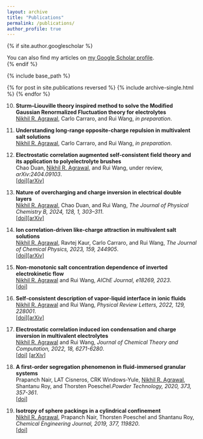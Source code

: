 ```yaml
---
layout: archive
title: "Publications"
permalink: /publications/
author_profile: true
---
```


{% if site.author.googlescholar %}
  <div class="wordwrap">You can also find my articles on <a href="{{site.author.googlescholar}}">my Google Scholar profile</a>.</div>
{% endif %}


{% include base_path %}

{% for post in site.publications reversed %}
  {% include archive-single.html %}
{% endfor %}

10. **Sturm–Liouville theory inspired method to solve the Modified Gaussian Renormalized Fluctuation theory for electrolytes** <br>
   <u>Nikhil R. Agrawal</u>, Carlo Carraro, and Rui Wang, *in preparation*.<br>

9. **Understanding long-range opposite-charge repulsion in multivalent salt solutions** <br> 
   <u>Nikhil R. Agrawal</u>, Carlo Carraro, and Rui Wang, *in preparation*.<br>

8. **Electrostatic correlation augmented self-consistent field theory and its application to polyelectrolyte brushes**<br>
   Chao Duan, <u>Nikhil R. Agrawal</u>, and Rui Wang, under review, *arXiv:2404.09103*.<br>
   [[doi]](https://arxiv.org/abs/2404.09103)[[arXiv]](https://arxiv.org/abs/2404.09103)

7. **Nature of overcharging and  charge inversion in electrical double layers**<br>
   <u>Nikhil R. Agrawal</u>, Chao Duan, and Rui Wang, *The Journal of Physical Chemistry B, 2024, 128, 1, 303–311*.<br>
[[doi]](https://doi.org/10.1021/acs.jpcb.3c04739)[[arXiv]](https://doi.org/10.48550/arXiv.2212.00141)


6. **Ion correlation-driven like-charge attraction in multivalent salt solutions** <br> 
   <u>Nikhil R. Agrawal</u>, Ravtej Kaur, Carlo Carraro, and Rui Wang, *The Journal of Chemical Physics, 2023, 159, 244905*.<br>
[[doi]](https://doi.org/10.1063/5.0181061)[[arXiv]](https://doi.org/10.48550/arXiv.2306.10137)


5. **Non-monotonic salt concentration dependence of inverted electrokinetic flow** <br>
   <u>Nikhil R. Agrawal</u> and Rui Wang, *AIChE Journal, e18269, 2023*.<br>
   [[doi]](https://doi.org/10.1002/aic.18269)
     

4. **Self-consistent description of vapor-liquid interface in ionic fluids**<br>
   <u>Nikhil R. Agrawal</u> and Rui Wang, *Physical Review Letters, 2022, 129, 228001*.<br>
   [[doi]](https://doi.org/10.1103/PhysRevLett.129.228001)[[arXiv]](https://doi.org/10.48550/arXiv.2206.02030) 
 
3. **Electrostatic correlation induced ion condensation and charge inversion in multivalent electrolytes**<br>
   <u>Nikhil R. Agrawal</u> and Rui Wang, *Journal of Chemical Theory and Computation, 2022, 18, 6271-6280*.<br>
  [[doi]]() [[arXiv]](https://doi.org/10.48550/arXiv.2205.14222)
    
2. **A first-order segregation phenomenon in fluid-immersed granular systems**<br>
   Prapanch Nair, LAT Cisneros, CRK Windows-Yule, <u>Nikhil R. Agrawal</u>, Shantanu Roy, and Thorsten Poeschel.*Powder Technology, 2020, 373, 357-361*.<br>
   [[doi]](https://doi.org/10.1016/j.powtec.2020.06.036)
    
1. **Isotropy of sphere packings in a cylindrical confinement**<br>
   <u>Nikhil R. Agrawal</u>, Prapanch Nair, Thorsten Poeschel and Shantanu Roy, *Chemical Engineering Journal, 2019, 377, 119820*.<br>
   [[doi]](https://doi.org/10.1016/j.cej.2018.08.206)

 